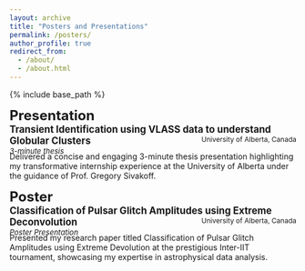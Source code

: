 ```yaml
---
layout: archive
title: "Posters and Presentations"
permalink: /posters/
author_profile: true
redirect_from: 
  - /about/
  - /about.html
---
```



{% include base_path %}

**<font size="5">Presentation</font>**  
<big>**Transient Identification using VLASS data to understand Globular Clusters**</big>  
*<font size="2">3-minute thesis</font>*  
<div style="text-align: right;margin-top: -50px;"><span style="font-size: 12px;">University of Alberta, Canada</span></div>


Delivered a concise and engaging 3-minute thesis presentation highlighting my transformative internship experience at the
University of Alberta under the guidance of Prof. Gregory Sivakoff.

**<font size="5">Poster</font>**  
<big>**Classification of Pulsar Glitch Amplitudes using Extreme Deconvolution**</big>  
*<font size="2">Poster Presentation</font>*  
<div style="text-align: right;margin-top: -50px;"><span style="font-size: 12px;">University of Alberta, Canada</span></div>


Presented my research paper titled Classification of Pulsar Glitch Amplitudes using Extreme Devolution at the prestigious
Inter-IIT tournament, showcasing my expertise in astrophysical data analysis.


